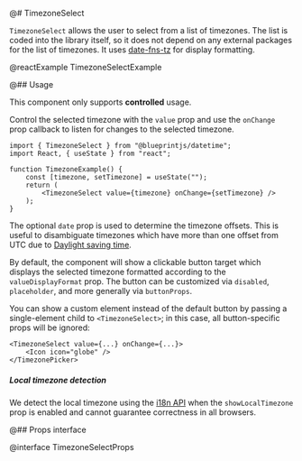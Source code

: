 @# TimezoneSelect

`TimezoneSelect` allows the user to select from a list of timezones. The list is coded into the library itself, so it
does not depend on any external packages for the list of timezones. It uses [date-fns-tz](https://github.com/marnusw/date-fns-tz)
for display formatting.

@reactExample TimezoneSelectExample

@## Usage

This component only supports __controlled__ usage.

Control the selected timezone with the `value` prop and use the `onChange` prop callback to listen for changes to the
selected timezone.

```tsx
import { TimezoneSelect } from "@blueprintjs/datetime";
import React, { useState } from "react";

function TimezoneExample() {
    const [timezone, setTimezone] = useState("");
    return (
        <TimezoneSelect value={timezone} onChange={setTimezone} />
    );
}
```

The optional `date` prop is used to determine the timezone offsets.
This is useful to disambiguate timezones which have more than one offset from UTC due to
[Daylight saving time](https://en.wikipedia.org/wiki/Daylight_saving_time).

By default, the component will show a clickable button target which displays the selected timezone formatted according
to the `valueDisplayFormat` prop. The button can be customized via `disabled`, `placeholder`, and more generally via
`buttonProps`.

You can show a custom element instead of the default button by passing a single-element child to `<TimezoneSelect>`;
in this case, all button-specific props will be ignored:

```tsx
<TimezoneSelect value={...} onChange={...}>
    <Icon icon="globe" />
</TimezonePicker>
```

<div class="@ns-callout @ns-intent-warning @ns-icon-warning-sign">
    <h5 class="@ns-heading">Local timezone detection</h5>

We detect the local timezone using the
[i18n API](https://developer.mozilla.org/en-US/docs/Web/JavaScript/Reference/Global_Objects/DateTimeFormat/resolvedOptions)
when the `showLocalTimezone` prop is enabled and cannot guarantee correctness in all browsers.
</div>

@## Props interface

@interface TimezoneSelectProps
